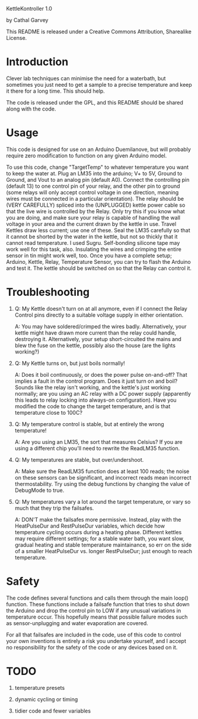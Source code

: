 KettleKontroller 1.0

by Cathal Garvey

This README is released under a Creative Commons Attribution, Sharealike License.

Introduction
============

Clever lab techniques can minimise the need for a waterbath, but sometimes you just need to get a sample to a precise temperature and keep it there for a long time. This should help.

The code is released under the GPL, and this README should be shared along with the code.

Usage
============

This code is designed for use on an Arduino Duemilanove, but will probably require zero modification to function on any given Arduino model.

To use this code, change "TargetTemp" to whatever temperature you want to keep the water at. Plug an LM35 into the arduino; V+ to 5V, Ground to Ground, and Vout to an analog pin (default A0). Connect the controlling pin (default 13) to one control pin of your relay, and the other pin to ground (some relays will only accept control voltage in one direction, meaning wires must be connected in a particular orientation). The relay should be (VERY CAREFULLY) spliced into the (UNPLUGGED) kettle power cable so that the live wire is controlled by the Relay. Only try this if you know what you are doing, and make sure your relay is capable of handling the wall voltage in your area and the current drawn by the kettle in use. Travel Kettles draw less current; use one of these. Seal the LM35 carefully so that it cannot be shorted by the water in the kettle, but not so thickly that it cannot read temperature. I used Sugru. Self-bonding silicone tape may work well for this task, also. Insulating the wires and crimping the entire sensor in tin might work well, too. Once you have a complete setup; Arduino, Kettle, Relay, Temperature Sensor, you can try to flash the Arduino and test it. The kettle should be switched on so that the Relay can control it.

Troubleshooting
============

1) Q: My Kettle doesn't turn on at all anymore, even if I connect the Relay Control pins directly to a suitable voltage supply in either orientation.

   A: You may have soldered/crimped the wires badly. Alternatively, your kettle might have drawn more current than the relay could handle, destroying it. Alternatively, your setup short-circuited the mains and blew the fuse on the kettle, possibly also the house (are the lights working?)

2) Q: My Kettle turns on, but just boils normally!

   A: Does it boil continuously, or does the power pulse on-and-off? That implies a fault in the control program. Does it just turn on and boil? Sounds like the relay isn't working, and the kettle's just working normally; are you using an AC relay with a DC power supply (apparently this leads to relay locking into always-on configuration). Have you modified the code to change the target temperature, and is that temperature close to 100C?

3) Q: My temperature control is stable, but at entirely the wrong temperature!

   A: Are you using an LM35, the sort that measures Celsius? If you are using a different chip you'll need to rewrite the ReadLM35 function.

4) Q: My temperatures are stable, but over/undershoot.

   A: Make sure the ReadLM35 function does at least 100 reads; the noise on these sensors can be significant, and incorrect reads mean incorrect thermostability. Try using the debug functions by changing the value of DebugMode to true.

5) Q: My temperatures vary a lot around the target temperature, or vary so much that they trip the failsafes.

   A: DON'T make the failsafes more permissive. Instead, play with the HeatPulseDur and RestPulseDur variables, which decide how temperature cycling occurs during a heating phase. Different kettles may require different settings; for a stable water bath, you want slow, gradual heating and stable temperature maintainance, so err on the side of a smaller HeatPulseDur vs. longer RestPulseDur; just enough to reach temperature.

Safety
============

The code defines several functions and calls them through the main loop() function. These functions include a failsafe function that tries to shut down the Arduino and drop the control pin to LOW if any unusual variations in temperature occur. This hopefully means that possible failure modes such as sensor-unplugging and water evaporation are covered.

For all that failsafes are included in the code, use of this code to control your own inventions is entirely a risk you undertake yourself, and I accept no responsibility for the safety of the code or any devices based on it.

TODO
============

1) temperature presets

2) dynamic cycling or timing

3) tidier code and fewer variables
